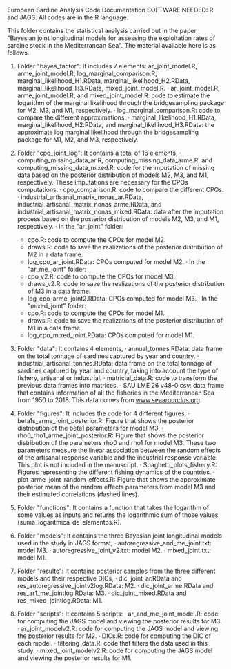 European Sardine Analysis Code Documentation
SOFTWARE NEEDED: R and JAGS. All codes are in the R language.

This folder contains the statistical analysis carried out in the paper "Bayesian joint longitudinal models for assessing the exploitation rates of sardine stock in the Mediterranean Sea". The material available here is as follows.

1. Folder "bayes_factor": It includes 7 elements: ar_joint_model.R, arme_joint_model.R, log_marginal_comparison.R, marginal_likelihood_H1.RData, marginal_likelihood_H2.RData, marginal_likelihood_H3.RData, mixed_joint_model.R.
  · ar_joint_model.R, arme_joint_model.R, and mixed_joint_model.R: code to estimate the logarithm of the marginal likelihood through the bridgesampling package for M2, M3, and M1, respectively.
  · log_marginal_comparison.R: code to compare the different approximations.
  · marginal_likelihood_H1.RData, marginal_likelihood_H2.RData, and marginal_likelihood_H3.RData: the approximate log marginal likelihood through the bridgesampling package for M1, M2, and M3, respectively.

2. Folder "cpo_joint_log": It contains a total of 16 elements,
  · computing_missing_data_ar.R, computing_missing_data_arme.R, and computing_missing_data_mixed.R: code for the imputation of missing data based on the posterior distribution of models M2, M3, and M1, respectively. These imputations are necessary for the CPOs computations.
  · cpo_comparison.R: code to compare the different CPOs.
  · industrial_artisanal_matrix_nonas_ar.RData, industrial_artisanal_matrix_nonas_arme.RData, and industrial_artisanal_matrix_nonas_mixed.RData: data after the imputation process based on the posterior distribution of models M2, M3, and M1, respectively.
  · In the "ar_joint" folder:
    * cpo.R: code to compute the CPOs for model M2.
    * draws.R: code to save the realizations of the posterior distribution of M2 in a data frame.
    * log_cpo_ar_joint.RData: CPOs computed for model M2.
  · In the "ar_me_joint" folder:
    * cpo_v2.R: code to compute the CPOs for model M3.
    * draws_v2.R: code to save the realizations of the posterior distribution of M3 in a data frame.
    * log_cpo_arme_joint2.RData: CPOs computed for model M3.
  · In the "mixed_joint" folder:
    * cpo.R: code to compute the CPOs for model M1.
    * draws.R: code to save the realizations of the posterior distribution of M1 in a data frame.
    * log_cpo_mixed_joint.RData: CPOs computed for model M1.

3. Folder "data": It contains 4 elements,
  · annual_tonnes.RData: data frame on the total tonnage of sardines captured by year and country.
  · industrial_artisanal_tonnes.RData: data frame on the total tonnage of sardines captured by year and country, taking into account the type of fishery, artisanal or industrial.
  · matricial_data.R: code to transform the previous data frames into matrices.
  · SAU LME 26 v48-0.csv: data frame that contains information of all the fisheries in the Mediterranean Sea from 1950 to 2018. This data comes from www.seaaroundus.org.

4. Folder "figures": It includes the code for 4 different figures,
  · beta1s_arme_joint_posterior.R: Figure that shows the posterior distribution of the beta1 parameters for model M3.
  · rho0_rho1_arme_joint_posterior.R: Figure that shows the posterior distribution of the parameters rho0 and rho1 for model M3. These two parameters measure the linear association between the random effects of the artisanal response variable and the industrial response variable. This plot is not included in the manuscript.
  · Spaghetti_plots_fishery.R: Figures representing the different fishing dynamics of the countries.
  · plot_arme_joint_random_effects.R: Figure that shows the approximate posterior mean of the random effects parameters from model M3 and their estimated correlations (dashed lines).
   
5. Folder "functions": It contains a function that takes the logarithm of some values as inputs and returns the logarithmic sum of those values (suma_logaritmica_de_elementos.R).

6. Folder "models": It contains the three Bayesian joint longitudinal models used in the study in JAGS format,
  · autoregressive_and_me_joint.txt: model M3.
  · autoregressive_joint_v2.txt: model M2.
  · mixed_joint.txt: model M1.

7. Folder "results": It contains posterior samples from the three different models and their respective DICs,
  · dic_joint_ar.RData and res_autoregressive_jointv2log.RData: M2.
  · dic_joint_arme.RData and res_ar1_me_jointlog.RData: M3.
  · dic_joint_mixed.RData and res_mixed_jointlog.RData: M1.

8. Folder "scripts": It contains 5 scripts:
  · ar_and_me_joint_model.R: code for computing the JAGS model and viewing the posterior results for M3.
  · ar_joint_modelv2.R: code for computing the JAGS model and viewing the posterior results for M2.
  · DICs.R: code for computing the DIC of each model.
  · filtering_data.R: code that filters the data used in this study.
  · mixed_joint_modelv2.R: code for computing the JAGS model and viewing the posterior results for M1.

